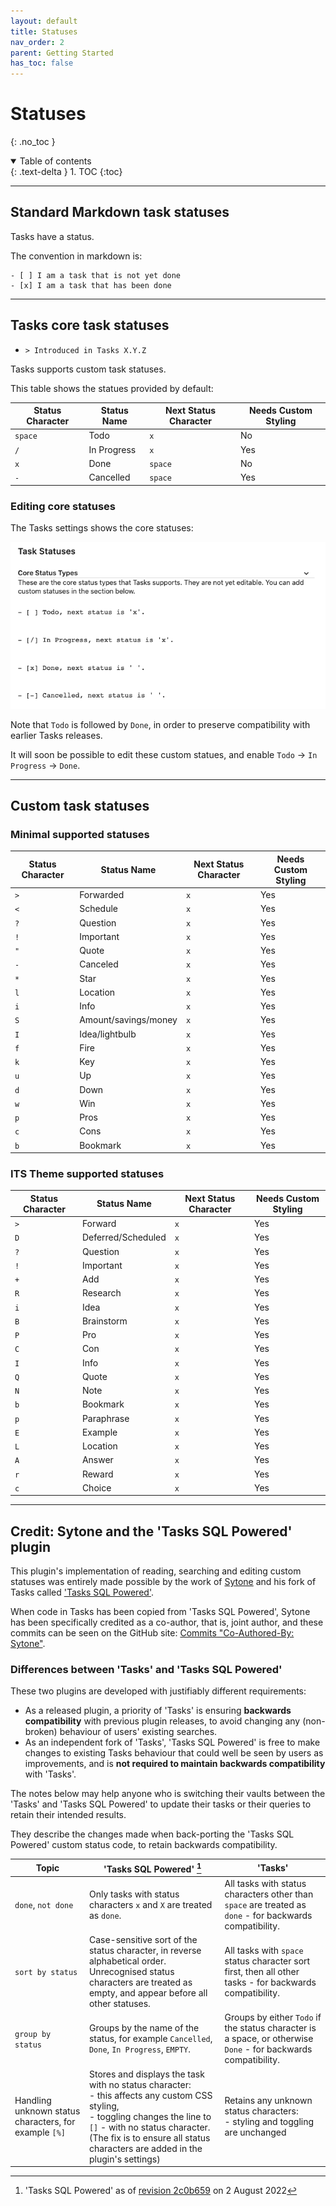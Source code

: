 ```yaml
---
layout: default
title: Statuses
nav_order: 2
parent: Getting Started
has_toc: false
---
```


# Statuses

{: .no_toc }

<details open markdown="block">
  <summary>
    Table of contents
  </summary>
  {: .text-delta }
1. TOC
{:toc}
</details>

---

## Standard Markdown task statuses

Tasks have a status.

The convention in markdown is:

```text
- [ ] I am a task that is not yet done
- [x] I am a task that has been done
```

---

## Tasks core task statuses

- `> Introduced in Tasks X.Y.Z`

Tasks supports custom task statuses.

This table shows the statues provided by default:

<!-- placeholder to force blank line before table --> <!-- include: DocsSamplesForStatuses.test.DefaultStatuses_core-statuses.approved.md -->

| Status Character    | Status Name | Next Status Character | Needs Custom Styling |
| ------------------- | ----------- | --------------------- | -------------------- |
| `space` | Todo | `x` | No |
| `/` | In Progress | `x` | Yes |
| `x` | Done | `space` | No |
| `-` | Cancelled | `space` | Yes |

<!-- placeholder to force blank line after table --> <!-- endInclude -->

### Editing core statuses

The Tasks settings shows the core statuses:

![Core Statuses](../images/settings-core-statuses.png)

Note that `Todo` is followed by `Done`, in order to preserve compatibility with earlier Tasks releases.

It will soon be possible to edit these custom statues, and enable `Todo` -> `In Progress` -> `Done`.

---

## Custom task statuses

### Minimal supported statuses

<!-- placeholder to force blank line before table --> <!-- include: DocsSamplesForStatuses.test.DefaultStatuses_minimal-supported-statuses.approved.md -->

| Status Character    | Status Name | Next Status Character | Needs Custom Styling |
| ------------------- | ----------- | --------------------- | -------------------- |
| `>` | Forwarded | `x` | Yes |
| `<` | Schedule | `x` | Yes |
| `?` | Question | `x` | Yes |
| `!` | Important | `x` | Yes |
| `"` | Quote | `x` | Yes |
| `-` | Canceled | `x` | Yes |
| `*` | Star | `x` | Yes |
| `l` | Location | `x` | Yes |
| `i` | Info | `x` | Yes |
| `S` | Amount/savings/money | `x` | Yes |
| `I` | Idea/lightbulb | `x` | Yes |
| `f` | Fire | `x` | Yes |
| `k` | Key | `x` | Yes |
| `u` | Up | `x` | Yes |
| `d` | Down | `x` | Yes |
| `w` | Win | `x` | Yes |
| `p` | Pros | `x` | Yes |
| `c` | Cons | `x` | Yes |
| `b` | Bookmark | `x` | Yes |

<!-- placeholder to force blank line after table --> <!-- endInclude -->

### ITS Theme supported statuses

<!-- placeholder to force blank line before table --> <!-- include: DocsSamplesForStatuses.test.DefaultStatuses_its-theme-supported-statuses.approved.md -->

| Status Character    | Status Name | Next Status Character | Needs Custom Styling |
| ------------------- | ----------- | --------------------- | -------------------- |
| `>` | Forward | `x` | Yes |
| `D` | Deferred/Scheduled | `x` | Yes |
| `?` | Question | `x` | Yes |
| `!` | Important | `x` | Yes |
| `+` | Add | `x` | Yes |
| `R` | Research | `x` | Yes |
| `i` | Idea | `x` | Yes |
| `B` | Brainstorm | `x` | Yes |
| `P` | Pro | `x` | Yes |
| `C` | Con | `x` | Yes |
| `I` | Info | `x` | Yes |
| `Q` | Quote | `x` | Yes |
| `N` | Note | `x` | Yes |
| `b` | Bookmark | `x` | Yes |
| `p` | Paraphrase | `x` | Yes |
| `E` | Example | `x` | Yes |
| `L` | Location | `x` | Yes |
| `A` | Answer | `x` | Yes |
| `r` | Reward | `x` | Yes |
| `c` | Choice | `x` | Yes |

<!-- placeholder to force blank line after table --> <!-- endInclude -->

---

## Credit: Sytone and the 'Tasks SQL Powered' plugin

This plugin's implementation of reading, searching and editing custom statuses was entirely made possible by the work of [Sytone](https://github.com/sytone) and his fork of Tasks called ['Tasks SQL Powered'](https://github.com/sytone/obsidian-tasks-x).

When code in Tasks has been copied from 'Tasks SQL Powered', Sytone has been specifically credited as a co-author, that is, joint author, and these commits can be seen on the GitHub site: [Commits "Co-Authored-By: Sytone"](https://github.com/search?q=repo%3Aobsidian-tasks-group%2Fobsidian-tasks+%22Co-Authored-By%3A+Sytone%22&type=commits).

### Differences between 'Tasks' and 'Tasks SQL Powered'

These two plugins are developed with justifiably different requirements:

- As a released plugin, a priority of 'Tasks' is ensuring **backwards compatibility** with previous plugin releases, to avoid changing any (non-broken) behaviour of users' existing searches.
- As an independent fork of 'Tasks', 'Tasks SQL Powered' is free to make changes to existing Tasks behaviour that could well be seen by users as improvements, and is **not required to maintain backwards compatibility** with 'Tasks'.

The notes below may help anyone who is switching their vaults between the 'Tasks' and 'Tasks SQL Powered' to update their tasks or their queries to retain their intended results.

They describe the changes made when back-porting the 'Tasks SQL Powered' custom status code, to retain backwards compatibility.

| Topic                                                 | 'Tasks SQL Powered' [^task-x-version]                                                                                                                                                                                                                  | 'Tasks'                                                                                                        |
| ----------------------------------------------------- | ------------------------------------------------------------------------------------------------------------------------------------------------------------------------------------------------------------------------------------------------------ | -------------------------------------------------------------------------------------------------------------- |
| `done`, `not done`                                    | Only tasks with status characters `x` and `X` are treated as `done`.                                                                                                                                                                                   | All tasks with status characters other than `space` are treated as `done`  - for backwards compatibility.      |
| `sort by status`                                      | Case-sensitive sort of the status character, in reverse alphabetical order. Unrecognised status characters are treated as empty, and appear before all other statuses.                                                                                 | All tasks with `space` status character sort first, then all other tasks  - for backwards compatibility.       |
| `group by status`                                     | Groups by the name of the status, for example `Cancelled`, `Done`, `In Progress`, `EMPTY`.                                                                                                                                                             | Groups by either `Todo` if the status character is a space, or otherwise `Done` - for backwards compatibility. |
| Handling unknown status characters, for example `[%]` | Stores and displays the task with no status character:<br>- this affects any custom CSS styling,<br>- toggling changes the line to `[]` - with no status character.<br>(The fix is to ensure all status characters are added in the plugin's settings) | Retains any unknown status characters:<br> - styling and toggling are unchanged                                |

[^task-x-version]: 'Tasks SQL Powered' as of [revision 2c0b659](https://github.com/sytone/obsidian-tasks-x/tree/2c0b659457cc80806ff18585c955496c76861b87) on 2 August 2022
